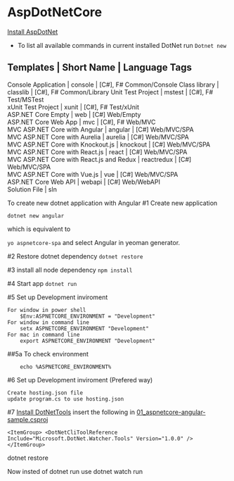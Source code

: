 # AspDotNetCore
[Install AspDotNet](https://github.com/DerejeKitaw/AspDotNetCore/blob/master/README.md)

* To list all available commands in current installed DotNet run 
`Dotnet new`

Templates                                    | Short Name      | Language      Tags          
------------------------------------------------------------------------------------------
Console Application                           | console         | [C#], F#      Common/Console
Class library                                 | classlib        | [C#], F#      Common/Library
Unit Test Project                             | mstest          | [C#], F#      Test/MSTest   
xUnit Test Project                            | xunit           | [C#], F#      Test/xUnit    
ASP.NET Core Empty                            | web             | [C#]          Web/Empty     
ASP.NET Core Web App                          | mvc             | [C#], F#      Web/MVC       
MVC ASP.NET Core with Angular                 | angular         | [C#]          Web/MVC/SPA   
MVC ASP.NET Core with Aurelia                 | aurelia         | [C#]          Web/MVC/SPA   
MVC ASP.NET Core with Knockout.js             | knockout        | [C#]          Web/MVC/SPA   
MVC ASP.NET Core with React.js                | react           | [C#]          Web/MVC/SPA   
MVC ASP.NET Core with React.js and Redux      | reactredux      | [C#]          Web/MVC/SPA   
MVC ASP.NET Core with Vue.js                  | vue             | [C#]          Web/MVC/SPA   
ASP.NET Core Web API                          | webapi          | [C#]          Web/WebAPI    
Solution File                                 | sln      


To create new dotnet application with Angular
#1 Create new application

`dotnet new angular`

which is equivalent to 

`yo aspnetcore-spa` and select Angular in yeoman generator.

#2 Restore dotnet dependency
`dotnet restore`

#3 install all node dependency
`npm install`

#4 Start app
`dotnet run`

#5 Set up Development inviroment

    For window in power shell
        $Env:ASPNETCORE_ENVIRONMENT = "Development"
    For window in command line
        setx ASPNETCORE_ENVIRONMENT "Development"
    For mac in command line
        export ASPNETCORE_ENVIRONMENT "Development"

##5a To check environment
    
        echo %ASPNETCORE_ENVIRONMENT%

#6 Set up Development inviroment (Prefered way)
    
    Create hosting.json file
    update program.cs to use hosting.json
    
#7 [Install DotNetTools](https://github.com/aspnet/DotNetTools)
  insert the following in [01_aspnetcore-angular-sample.csproj](https://github.com/DerejeKitaw/AspDotNetCore/blob/master/01_aspnetcore-angular-sample/01_aspnetcore-angular-sample.csproj)
  
  `<ItemGroup>
        <DotNetCliToolReference Include="Microsoft.DotNet.Watcher.Tools" Version="1.0.0" />
  </ItemGroup>`

  dotnet restore

  Now insted of dotnet run use dotnet watch run
